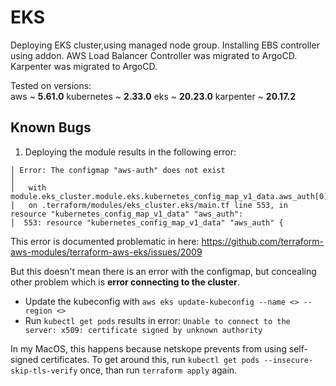 # EKS
Deploying EKS cluster,using managed node group.
Installing EBS controller using addon.
AWS Load Balancer Controller was migrated to ArgoCD.
Karpenter was migrated to ArgoCD.

Tested on versions:  
aws ~ **5.61.0**
kubernetes ~ **2.33.0**
eks ~ **20.23.0**
karpenter ~ **20.17.2**

## Known Bugs
1. Deploying the module results in the following error:
```
│ Error: The configmap "aws-auth" does not exist
│ 
│   with module.eks_cluster.module.eks.kubernetes_config_map_v1_data.aws_auth[0],
│   on .terraform/modules/eks_cluster.eks/main.tf line 553, in resource "kubernetes_config_map_v1_data" "aws_auth":
│  553: resource "kubernetes_config_map_v1_data" "aws_auth" {
```

This error is documented problematic in here: https://github.com/terraform-aws-modules/terraform-aws-eks/issues/2009

But this doesn't mean there is an error with the configmap, but concealing other problem which is **error connecting to the cluster**.

* Update the kubeconfig with ```aws eks update-kubeconfig --name <> --region <>```
* Run ```kubectl get pods``` results in error: ```Unable to connect to the server: x509: certificate signed by unknown authority```

In my MacOS, this happens because netskope prevents from using self-signed certificates.
To get around this, run ```kubectl get pods --insecure-skip-tls-verify``` once, than run ```terraform apply``` again.
